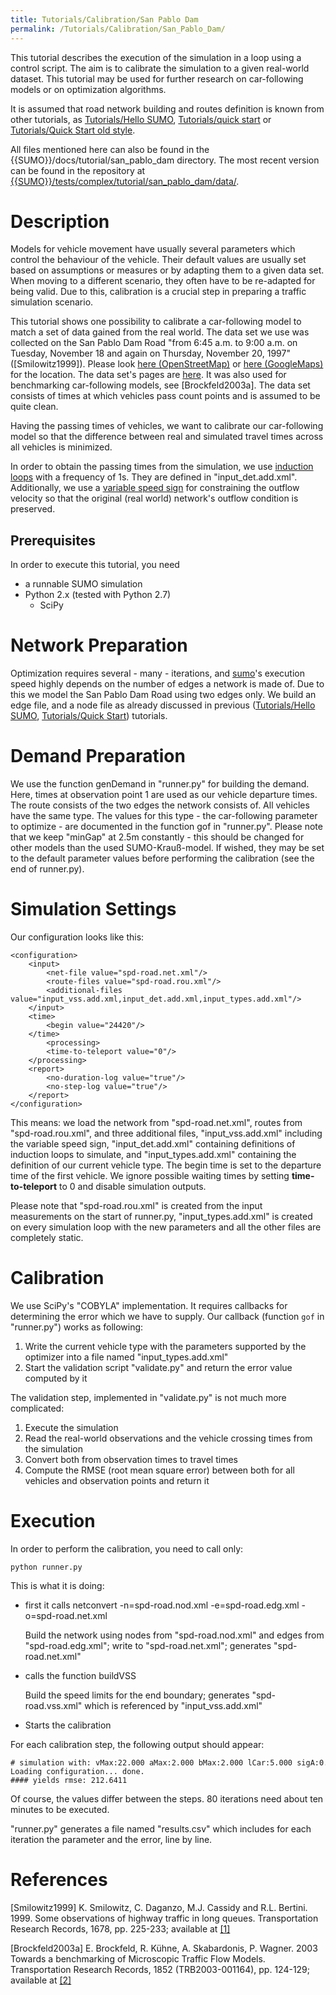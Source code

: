 ```yaml
---
title: Tutorials/Calibration/San Pablo Dam
permalink: /Tutorials/Calibration/San_Pablo_Dam/
---
```


This tutorial describes the execution of the simulation in a loop using
a control script. The aim is to calibrate the simulation to a given
real-world dataset. This tutorial may be used for further research on
car-following models or on optimization algorithms.

It is assumed that road network building and routes definition is known
from other tutorials, as [Tutorials/Hello
SUMO](../../Tutorials/Hello_SUMO.md), [Tutorials/quick
start](../../Tutorials/quick_start.md) or [Tutorials/Quick Start old
style](../../Tutorials/Quick_Start_old_style.md).

All files mentioned here can also be found in the
{{SUMO}}/docs/tutorial/san_pablo_dam directory. The most recent version can be
found in the repository at [{{SUMO}}/tests/complex/tutorial/san_pablo_dam/data/]({{Source}}tests/complex/tutorial/san_pablo_dam/data/).

# Description

Models for vehicle movement have usually several parameters which
control the behaviour of the vehicle. Their default values are usually
set based on assumptions or measures or by adapting them to a given data
set. When moving to a different scenario, they often have to be
re-adapted for being valid. Due to this, calibration is a crucial step
in preparing a traffic simulation scenario.

This tutorial shows one possibility to calibrate a car-following model
to match a set of data gained from the real world. The data set we use
was collected on the San Pablo Dam Road "from 6:45 a.m. to 9:00 a.m. on
Tuesday, November 18 and again on Thursday, November 20, 1997"
(\[Smilowitz1999\]). Please look [here
(OpenStreetMap)](http://www.openstreetmap.org/?lat=37.9191&lon=-122.2439&zoom=13&layers=M)
or [here
(GoogleMaps)](http://maps.google.de/maps?q=San+Pablo+Reservoir,+Contra+Costa,+Kalifornien,+Vereinigte+Staaten&hl=de&ll=37.923482,-122.244015&spn=0.097632,0.118618&sll=51.151786,10.415039&sspn=19.919551,30.366211&vpsrc=6&geocode=FZu4QgId6rO2-A&t=m&z=13)
for the location. The data set's pages are
[here](http://www.ce.berkeley.edu/~daganzo/spdr.html). It was also used
for benchmarking car-following models, see \[Brockfeld2003a\]. The data
set consists of times at which vehicles pass count points and is assumed
to be quite clean.

Having the passing times of vehicles, we want to calibrate our
car-following model so that the difference between real and simulated
travel times across all vehicles is minimized.

In order to obtain the passing times from the simulation, we use
[induction
loops](../../Simulation/Output/Induction_Loops_Detectors_(E1).md)
with a frequency of 1s. They are defined in "input_det.add.xml".
Additionally, we use a [variable speed
sign](../../Simulation/Variable_Speed_Signs.md) for constraining the
outflow velocity so that the original (real world) network's outflow
condition is preserved.

## Prerequisites

In order to execute this tutorial, you need

- a runnable SUMO simulation
- Python 2.x (tested with Python 2.7)
  - SciPy

# Network Preparation

Optimization requires several - many - iterations, and
[sumo](../../sumo.md)'s execution speed highly depends on the number
of edges a network is made of. Due to this we model the San Pablo Dam
Road using two edges only. We build an edge file, and a node file as
already discussed in previous ([Tutorials/Hello
SUMO](../../Tutorials/Hello_SUMO.md), [Tutorials/Quick
Start](../../Tutorials/Quick_Start_old_style.md)) tutorials.

# Demand Preparation

We use the function genDemand in "runner.py" for building the demand.
Here, times at observation point 1 are used as our vehicle departure
times. The route consists of the two edges the network consists of. All
vehicles have the same type. The values for this type - the
car-following parameter to optimize - are documented in the function gof
in "runner.py". Please note that we keep "minGap" at 2.5m constantly -
this should be changed for other models than the used SUMO-Krauß-model.
If wished, they may be set to the default parameter values before
performing the calibration (see the end of runner.py).

# Simulation Settings

Our configuration looks like this:

```
<configuration>
    <input>
        <net-file value="spd-road.net.xml"/>
        <route-files value="spd-road.rou.xml"/>
        <additional-files value="input_vss.add.xml,input_det.add.xml,input_types.add.xml"/>
    </input>
    <time>
        <begin value="24420"/>
    </time>
        <processing>
        <time-to-teleport value="0"/>
    </processing>
    <report>
        <no-duration-log value="true"/>
        <no-step-log value="true"/>
    </report>
</configuration>
```

This means: we load the network from "spd-road.net.xml", routes from
"spd-road.rou.xml", and three additional files, "input_vss.add.xml"
including the variable speed sign, "input_det.add.xml" containing
definitions of induction loops to simulate, and "input_types.add.xml"
containing the definition of our current vehicle type. The begin time is
set to the departure time of the first vehicle. We ignore possible
waiting times by setting **time-to-teleport** to 0 and disable simulation outputs.

Please note that "spd-road.rou.xml" is created from the input
measurements on the start of runner.py, "input_types.add.xml" is
created on every simulation loop with the new parameters and all the
other files are completely static.

# Calibration

We use SciPy's "COBYLA" implementation. It requires callbacks for
determining the error which we have to supply. Our callback (function
`gof` in "runner.py") works as following:

1.  Write the current vehicle type with the parameters supported by the
    optimizer into a file named "input_types.add.xml"
2.  Start the validation script "validate.py" and return the error value
    computed by it

The validation step, implemented in "validate.py" is not much more
complicated:

1.  Execute the simulation
2.  Read the real-world observations and the vehicle crossing times from
    the simulation
3.  Convert both from observation times to travel times
4.  Compute the RMSE (root mean square error) between both for all
    vehicles and observation points and return it

# Execution

In order to perform the calibration, you need to call only:

```
python runner.py
```

This is what it is doing:

- first it calls netconvert -n=spd-road.nod.xml -e=spd-road.edg.xml
  -o=spd-road.net.xml

  Build the network using nodes from "spd-road.nod.xml" and edges from
  "spd-road.edg.xml"; write to "spd-road.net.xml"; generates
  "spd-road.net.xml"

- calls the function buildVSS

  Build the speed limits for the end boundary; generates
  "spd-road.vss.xml" which is referenced by "input_vss.add.xml"

- Starts the calibration

For each calibration step, the following output should appear:

```
# simulation with: vMax:22.000 aMax:2.000 bMax:2.000 lCar:5.000 sigA:0.500 tTau:1.500
Loading configuration... done.
#### yields rmse: 212.6411
```

Of course, the values differ between the steps. 80 iterations need about
ten minutes to be executed.

"runner.py" generates a file named "results.csv" which includes for each
iteration the parameter and the error, line by line.

# References

\[Smilowitz1999\] K. Smilowitz, C. Daganzo, M.J. Cassidy and R.L.
Bertini. 1999. Some observations of highway traffic in long queues.
Transportation Research Records, 1678, pp. 225-233; available at
[\[1\]](http://www.its.berkeley.edu/publications/UCB/98/RR/UCB-ITS-RR-98-6.pdf)

\[Brockfeld2003a\] E. Brockfeld, R. Kühne, A. Skabardonis, P. Wagner.
2003 Towards a benchmarking of Microscopic Traffic Flow Models.
Transportation Research Records, 1852 (TRB2003-001164), pp. 124-129;
available at [\[2\]](http://elib.dlr.de/6646/)